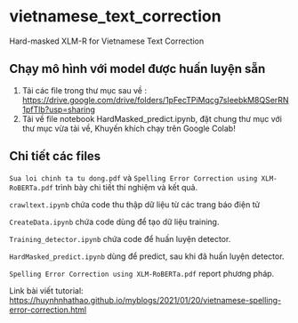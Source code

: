 # vietnamese_text_correction
Hard-masked XLM-R for Vietnamese Text Correction

## Chạy mô hình với model được huấn luyện sẵn
1. Tải các file trong thư mục sau về : https://drive.google.com/drive/folders/1pFecTPiMqcg7sIeebkM8QSerRN1pfTlb?usp=sharing
2. Tải về file notebook HardMasked_predict.ipynb, đặt chung thư mục với thư mục vừa tải về, Khuyến khích chạy trên Google Colab!

## Chi tiết các files
`Sua loi chinh ta tu dong.pdf` và `Spelling Error Correction using XLM-RoBERTa.pdf` trình bày chi tiết thí nghiệm và kết quả.

`crawltext.ipynb` chứa code thu thập dữ liệu từ các trang báo điện tử

`CreateData.ipynb` chứa code dùng để tạo dữ liệu training.

`Training_detector.ipynb` chứa code để huấn luyện detector.

`HardMasked_predict.ipynb` dùng để predict, sau khi đã huấn luyện detector.

`Spelling Error Correction using XLM-RoBERTa.pdf` report phương pháp.

Link bài viết tutorial: https://huynhnhathao.github.io/myblogs/2021/01/20/vietnamese-spelling-error-correction.html
